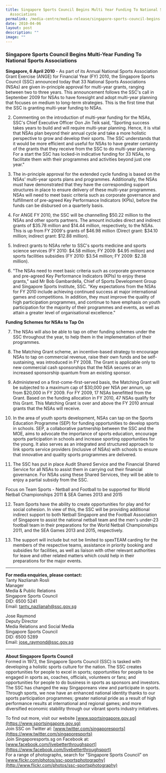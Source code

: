 ```yaml
---
title: Singapore Sports Council Begins Multi Year Funding To National Sports
  Associations
permalink: /media-centre/media-release/singapore-sports-council-begins-multi-year-funding-to-national-sports/
date: 2010-04-06
layout: post
description: ""
image: ""
---
```

### **Singapore Sports Council Begins Multi-Year Funding To National Sports Associations**

**Singapore, 6 April 2010** - As part of its Annual National Sports Association Grant Exercise (ANGE) for Financial Year (FY) 2010, the Singapore Sports Council (SSC) announced today that 33 National Sports Associations (NSAs) are given in-principle approval for multi-year grants, ranging between two to three years. This announcement follows the SSC's call in September 2009 for NSAs to have foresight and adopt multi-year planning that focuses on medium to long-term strategies. This is the first time that the SSC is granting multi-year funding to NSAs.

2. Commenting on the introduction of multi-year funding for the NSAs, SSC's Chief Executive Officer Oon Jin Teik said, "Sporting success takes years to build and will require multi-year planning. Hence, it is vital that NSAs plan beyond their annual cycle and take a more holistic perspective to grow and develop their sports. The SSC understands that it would be more efficient and useful for NSAs to have greater certainty of the grants that they receive from the SSC to do multi-year planning. For a start the SSC has locked-in indicative funding for 33 NSAs, to facilitate them with their programmes and activities beyond just one year."

3. The in-principle approval for the extended cycle funding is based on the NSAs' multi-year sports plans and programmes. Additionally, the NSAs must have demonstrated that they have the corresponding support structures in place to ensure delivery of these multi-year programmes. NSAs will need to meet basic criteria such as corporate governance and fulfillment of pre-agreed Key Performance Indicators (KPIs), before the funds can be disbursed on a quarterly basis.

4. For ANGE FY 2010, the SSC will be channelling $50.22 million to the NSAs and other sports partners. The amount includes direct and indirect grants of $35.78 million and $14.44 million, respectively, to the NSAs. This is up from FY 2009's grants of $46.98 million (Direct grant: $34.10 million; indirect grant: $12.88 million).

5. Indirect grants to NSAs refer to SSC's sports medicine and sports science services (FY 2010: $4.58 million; FY 2009: $4.95 million) and sports facilities subsidies (FY 2010: $3.54 million; FY 2009: $2.38 million).

6. "The NSAs need to meet basic criteria such as corporate governance and pre-agreed Key Performance Indicators (KPIs) to enjoy these grants," said Mr Bob Gambardella, Chief of Sports Development Group and Singapore Sports Institute, SSC. "Key expectations from the NSAs for FY 2010 include achieving continued success at major international games and competitions. In addition, they must improve the quality of high participation programmes, and continue to have emphasis on youth participation for the majority of their programmes and events, as well as attain a greater level of organisational excellence."

**Funding Schemes for NSAs to Tap On**<br>

7. The NSAs will also be able to tap on other funding schemes under the SSC throughout the year, to help them in the implementation of their programmes.

8. The Matching Grant scheme, an incentive-based strategy to encourage NSAs to tap on commercial revenue, raise their own funds and be self-sustaining, was introduced in FY 2008. The Grant is applicable only to new commercial cash sponsorships that the NSA secures or an increased sponsorship quantum from an existing sponsor.

9. Administered on a first-come-first-served basis, the Matching Grant will be subjected to a maximum cap of $30,000 per NSA per annum, up from $20,000 in FY 2009. For FY 2009, 17 NSAs benefitted from the Grant. Based on the funding allocation in FY 2010, 47 NSAs qualify for this Grant. This Matching Grant is over and above the FY 2010 annual grants that the NSAs will receive.

10. In the area of youth sports development, NSAs can tap on the Sports Education Programme (SEP) for funding opportunities to develop sports in schools. SEP, a collaborative partnership between the SSC and the MOE, aims to advocate the importance of sports education, encourage sports participation in schools and increase sporting opportunities for the young. It also serves as an integrated and structured approach to link sports service providers (inclusive of NSAs) with schools to ensure that innovative and quality sports programmes are delivered.

11. The SSC has put in place Audit Shared Service and the Financial Shared Service for all NSAs to assist them in carrying out their financial governance. For NSAs using these Shared Services, they will be able to enjoy a partial subsidy from the SSC.

Focus on Team Sports - Netball and Football to be supported for World Netball Championships 2011 & SEA Games 2013 and 2015

12. Team Sports have the ability to create opportunities for play and for social cohesion. In view of this, the SSC will be providing additional indirect support to both Netball Singapore and the Football Association of Singapore to assist the national netball team and the men's under-23 football team in their preparations for the World Netball Championships 2011, and the SEA Games 2013 and 2015, respectively.

13. The support will include but not be limited to spexTEAM carding for the members of the respective teams, assistance in priority booking and subsidies for facilities, as well as liaison with other relevant authorities for leave and other related matters which could help in their preparations for the major events.

---

**For media enquiries, please contact:**
<br>
Tanty Nazlianah Rosli<br>
Manager<br>
Media & Public Relations<br>
Singapore Sports Council<br>
DID: 6500 5241<br>
Email: [tanty_nazlianah@ssc.gov.sg](mailto:tanty_nazlianah@ssc.gov.sg)

Jose Raymond<br>
Deputy Director<br>
Media Relations and Social Media<br>
Singapore Sports Council<br>
DID: 6500 5289<br>
Email: [jose_raymond@ssc.gov.sg](mailto:jose_raymond@ssc.gov.sg)

---

**About Singapore Sports Council**<br>
Formed in 1973, the Singapore Sports Council (SSC) is tasked with developing a holistic sports culture for the nation. The SSC creates opportunities for people to excel in sports; opportunities for people to be engaged in sports as, coaches, officials, volunteers or fans; and opportunities for people to do business in sports as sponsors and investors. The SSC has changed the way Singaporeans view and participate in sports. Through sports, we now have an enhanced national identity thanks to our sports participation programmes; greater national pride as a result of high performance results at international and regional games; and more diversified economic stability through our vibrant sports industry initiatives.

To find out more, visit our website [www.sportsingapore.gov.sg](https://www.sportsingapore.gov.sg)<br>
Join SSC on Twitter at: [www.twitter.com/singaporesports](https://www.twitter.com/singaporesports)<br>
Join Singaporesports.sg on Facebook at: [www.facebook.com/livebetterthroughsport](https://www.facebook.com/livebetterthroughsport)<br>
For a range of photographs, search for "Singapore Sports Council" on [www.flickr.com/photos/ssc-sportsphotography](http://www.flickr.com/photos/ssc-sportsphotography)